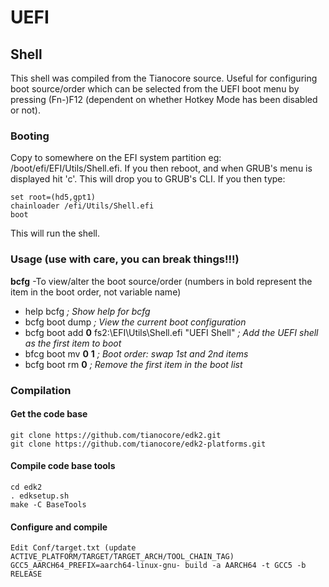 # UEFI

## Shell
This shell was compiled from the Tianocore source. Useful for configuring boot source/order which can be selected from the UEFI boot menu by pressing (Fn-)F12 (dependent on whether Hotkey Mode has been disabled or not). 

### Booting
Copy to somewhere on the EFI system partition eg: /boot/efi/EFI/Utils/Shell.efi. If you then reboot, and when GRUB's menu is displayed hit 'c'. This will drop you to GRUB's CLI. If you then type:
```
set root=(hd5,gpt1)
chainloader /efi/Utils/Shell.efi
boot
```
This will run the shell.

### Usage (use with care, you can break things!!!)

**bcfg** -To view/alter the boot source/order (numbers in bold represent the item in the boot order, not variable name)

* help bcfg                                                       _; Show help for bcfg_
* bcfg boot dump                                                  _; View the current boot configuration_
* bcfg boot add __0__ fs2:\EFI\Utils\Shell.efi "UEFI Shell"       _; Add the UEFI shell as the first item to boot_
* bfcg boot mv __0__ __1__                                        _; Boot order: swap 1st and 2nd items_
* bcfg boot rm __0__                                              _; Remove the first item in the boot list_


### Compilation
#### Get the code base
```
git clone https://github.com/tianocore/edk2.git
git clone https://github.com/tianocore/edk2-platforms.git
```
#### Compile code base tools
```
cd edk2
. edksetup.sh
make -C BaseTools
```
#### Configure and compile
```
Edit Conf/target.txt (update ACTIVE_PLATFORM/TARGET/TARGET_ARCH/TOOL_CHAIN_TAG)
GCC5_AARCH64_PREFIX=aarch64-linux-gnu- build -a AARCH64 -t GCC5 -b RELEASE
```
